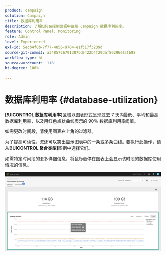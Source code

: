 ```yaml
---
product: campaign
solution: Campaign
title: 数据库利用率
description: 了解如何在控制面板中监控 Campaign 数据库利用率。
feature: Control Panel, Monitoring
role: Admin
level: Experienced
exl-id: 5ecb4f0b-7f77-4856-9704-e1f317f3239d
source-git-commit: a3485766791387bd9422b4f29daf86296efafb98
workflow-type: ht
source-wordcount: '116'
ht-degree: 100%

---
```


# 数据库利用率 {#database-utilization}

**[!UICONTROL 数据库利用率]**&#x200B;区域以图表形式呈现过去 7 天内最低、平均和最高数据库利用率，以及用红色点状曲线表示的 90% 数据库利用率阈值。

如需更改时间段，请使用图表右上角的过滤器。

为了提高可读性，您还可以突出显示图表中的一条或多条曲线。要执行此操作，请从&#x200B;**[!UICONTROL 聚合类型]**&#x200B;图例中选择它们。

如需特定时间段的更多详细信息，将鼠标悬停在图表上会显示该时段的数据库使用情况的信息。

![](assets/databases_dashboard_detail.png)
